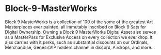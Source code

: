 # Block-9-MasterWorks
Block 9 MasterWorks is a collection of 100 of the some of the greatest Art Masterpieces ever painted, all immutably inscribed on Block 9 Sats for Digital Ownership. Owning a Block 9 MasterWorks Digital Asset also serves as a MasterPass for Exclusive Access on every collection we ever drop. It also carries with it perks, such as substantial discounts on our Ordinals, Merchandise, GenesisVIP holders channel in discord, Airdrops, and more... 
